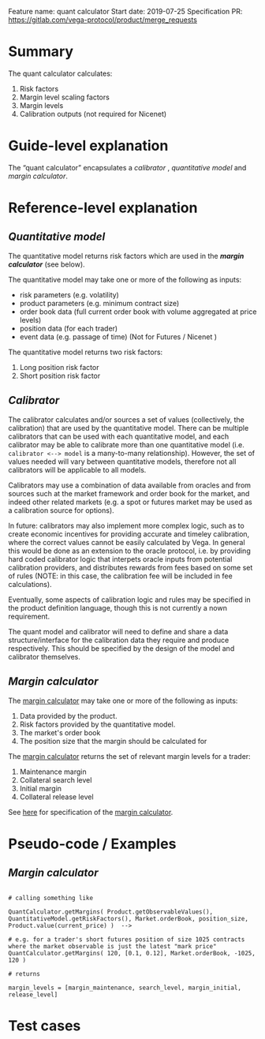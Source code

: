 Feature name: quant calculator
Start date: 2019-07-25
Specification PR: https://gitlab.com/vega-protocol/product/merge_requests

# Summary
The quant calculator calculates:

1. Risk factors
1. Margin level scaling factors
1. Margin levels
1. Calibration outputs (not required for Nicenet)

# Guide-level explanation
The “quant calculator” encapsulates a _calibrator_ ,  _quantitative model_ and  _margin calculator_.


# Reference-level explanation


## _Quantitative model_
The quantitative model returns risk factors which are used in the **_margin calculator_** (see below).

The quantitative model may take one or more of the following as inputs:
* risk parameters (e.g. volatility)
* product parameters (e.g. minimum contract size)
* order book data (full current order book with volume aggregated at price levels)
* position data (for each trader)
* event data (e.g. passage of time) (Not for Futures / Nicenet )

The quantitative model returns two risk factors:

1. Long position risk factor
2. Short position risk factor

## _Calibrator_

The calibrator calculates and/or sources a set of values (collectively, the calibration) that are used by the quantitative model. There can be multiple calibrators that can be used with each quantitative model, and each calibrator may be able to calibrate more than one quantitative model (i.e. `calibrator <--> model` is a many-to-many relationship). However, the set of values needed will vary between quantitative models, therefore not all calibrators will be applicable to all models.

Calibrators may use a combination of data available from oracles and from sources such at the market framework and order book for the market, and indeed other related markets (e.g. a spot or futures market may be used as a calibration source for options). 

In future: calibrators may also implement more complex logic, such as to create economic incentives for providing accurate and timeley calibration, where the correct values cannot be easily calculated by Vega. In general this would be done as an extension to the oracle protocol, i.e. by providing hard coded calibrator logic that interpets oracle inputs from potential calibration providers, and distributes rewards from fees based on some set of rules (NOTE: in this case, the calibration fee will be included in fee calculations).

Eventually, some aspects of calibration logic and rules may be specified in the product definition language, though this is not currently a nown requirement.

The quant model and calibrator will need to define and share a data structure/interface for the calibration data they require and produce respectively. This should be specified by the design of the model and calibrator themselves. 


## _Margin calculator_

The [margin calculator](./0019-margin-calculator) may take one or more of the following as inputs:
1. Data provided by the product.
1. Risk factors provided by the quantitative model.
1. The market's order book
1. The position size that the margin should be calculated for


The [margin calculator](./0019-margin-calculator) returns the set of relevant margin levels for a trader:
1. Maintenance margin
1. Collateral search level
1. Initial margin
1. Collateral release level

See [here](./0019-margin-calculator) for specification of the [margin calculator](./0019-margin-calculator).

# Pseudo-code / Examples

## _Margin calculator_

```

# calling something like

QuantCalculator.getMargins( Product.getObservableValues(), QuantitativeModel.getRiskFactors(), Market.orderBook, position_size, Product.value(current_price) )  -->

# e.g. for a trader's short futures position of size 1025 contracts where the market observable is just the latest "mark price"
QuantCalculator.getMargins( 120, [0.1, 0.12], Market.orderBook, -1025, 120 )

# returns

margin_levels = [margin_maintenance, search_level, margin_initial, release_level]

```

# Test cases
